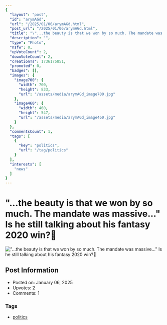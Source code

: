 ```yaml
---
{
  "layout": "post",
  "id": "arymAGd",
  "url": "/2025/01/06/arymAGd.html",
  "post_url": "/2025/01/06/arymAGd.html",
  "title": "\"...the beauty is that we won by so much. The mandate was massive...\" Is he still talking about his fantasy 2020 win?🤣",
  "description": "",
  "type": "Photo",
  "nsfw": 0,
  "upVoteCount": 2,
  "downVoteCount": 2,
  "creationTs": 1736175851,
  "promoted": 0,
  "badges": [],
  "images": {
    "image700": {
      "width": 700,
      "height": 833,
      "url": "/assets/media/arymAGd_image700.jpg"
    },
    "image460": {
      "width": 460,
      "height": 547,
      "url": "/assets/media/arymAGd_image460.jpg"
    }
  },
  "commentsCount": 1,
  "tags": [
    {
      "key": "politics",
      "url": "/tag/politics"
    }
  ],
  "interests": [
    "news"
  ]
}
---
```


# "...the beauty is that we won by so much. The mandate was massive..." Is he still talking about his fantasy 2020 win?🤣

!["...the beauty is that we won by so much. The mandate was massive..." Is he still talking about his fantasy 2020 win?🤣](/assets/media/arymAGd_image700.jpg)

## Post Information

- Posted on: January 06, 2025
- Upvotes: 2
- Comments: 1

### Tags

- [politics](/tag/politics)
